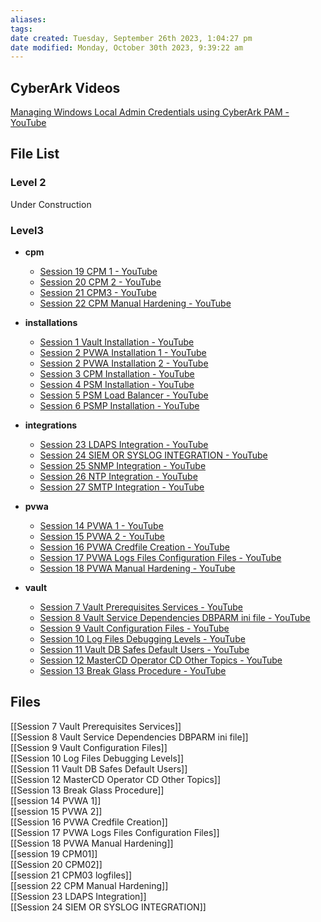 ```yaml
---
aliases: 
tags: 
date created: Tuesday, September 26th 2023, 1:04:27 pm
date modified: Monday, October 30th 2023, 9:39:22 am
---
```


## CyberArk Videos

[Managing Windows Local Admin Credentials using CyberArk PAM - YouTube](https://www.youtube.com/playlist?list=PLI6P4KL8sjkyUb3m6jKiBByDhVgEX8KRW)

## File List

### Level 2

Under Construction

### Level3

- **cpm**
    - [Session 19 CPM 1 - YouTube](https://www.youtube.com/watch?v=1WCQn9Co0AE)
    - [Session 20 CPM 2 - YouTube](https://www.youtube.com/watch?v=1K07sGrUukg)
    - [Session 21 CPM3 - YouTube](https://www.youtube.com/watch?v=zLQQHDcTp68)
    - [Session 22 CPM Manual Hardening - YouTube](https://www.youtube.com/watch?v=20gpCkLZq3o)

- **installations**
    - [Session 1 Vault Installation - YouTube](https://www.youtube.com/watch?v=vnQkIFp7jBQ)
    - [Session 2 PVWA Installation 1 - YouTube](https://www.youtube.com/watch?v=YnquIFyfVi4&list=PLSSR4YZrEbQXYADCFA-176WpXJ_fvhHJ7&index=3)
    - [Session 2 PVWA Installation 2 - YouTube](https://www.youtube.com/watch?v=FWIqm6hOdao&list=PLSSR4YZrEbQXYADCFA-176WpXJ_fvhHJ7&index=4)
    - [Session 3 CPM Installation - YouTube](https://www.youtube.com/watch?v=ujmR4jliyjk&list=PLSSR4YZrEbQXYADCFA-176WpXJ_fvhHJ7&index=5)
    - [Session 4 PSM Installation - YouTube](https://www.youtube.com/watch?v=XilVd28I_3s&list=PLSSR4YZrEbQXYADCFA-176WpXJ_fvhHJ7&index=6)
    - [Session 5 PSM Load Balancer - YouTube](https://www.youtube.com/watch?v=c8Sx76ghCF8&list=PLSSR4YZrEbQXYADCFA-176WpXJ_fvhHJ7&index=7)
    - [Session 6 PSMP Installation - YouTube](https://www.youtube.com/watch?v=rDt7oLVxS4c&list=PLSSR4YZrEbQXYADCFA-176WpXJ_fvhHJ7&index=8)

- **integrations**
    - [Session 23 LDAPS Integration - YouTube](https://www.youtube.com/watch?v=b-Bhp3tNVt8)
    - [Session 24 SIEM OR SYSLOG INTEGRATION - YouTube](https://www.youtube.com/watch?v=7vqS6apEsa4)
    - [Session 25 SNMP Integration - YouTube](https://www.youtube.com/watch?v=6ZK1lRKynjM)
    - [Session 26 NTP Integration - YouTube](https://www.youtube.com/watch?v=jCSC01DpRSk)
    - [Session 27 SMTP Integration - YouTube](https://www.youtube.com/watch?v=T2m1_x1QrM0)

- **pvwa**
    - [Session 14 PVWA 1 - YouTube](https://www.youtube.com/watch?v=pOVUKfccTsA)
    - [Session 15 PVWA 2 - YouTube](https://www.youtube.com/watch?v=W1LA5VxklXo)
    - [Session 16 PVWA Credfile Creation - YouTube](https://www.youtube.com/watch?v=XPaFwFhUn50)
    - [Session 17 PVWA Logs Files Configuration Files - YouTube](https://www.youtube.com/watch?v=1uyzi6ISI04)
    - [Session 18 PVWA Manual Hardening - YouTube](https://www.youtube.com/watch?v=QD_AzV1U1yI)

- **vault**
    - [Session 7 Vault Prerequisites Services - YouTube](https://www.youtube.com/watch?v=BHGG6KvwCs4)
    - [Session 8 Vault Service Dependencies DBPARM ini file - YouTube](https://www.youtube.com/watch?v=5ygUi2wYjek)
    - [Session 9 Vault Configuration Files - YouTube](https://www.youtube.com/watch?v=zZkqKRJmlvQ)
    - [Session 10 Log Files Debugging Levels - YouTube](https://www.youtube.com/watch?v=DCtRcnGrTcE)
    - [Session 11 Vault DB Safes Default Users - YouTube](https://www.youtube.com/watch?v=eYxNtUqKWF0)
    - [Session 12 MasterCD Operator CD Other Topics - YouTube](https://www.youtube.com/watch?v=uuYlHAX4qqg)
    - [Session 13 Break Glass Procedure - YouTube](https://www.youtube.com/watch?v=TUS0kdIUnZE)

## Files

[[Session 7 Vault Prerequisites Services]]  
[[Session 8 Vault Service Dependencies DBPARM ini file]]  
[[Session 9 Vault Configuration Files]]  
[[Session 10 Log Files Debugging Levels]]  
[[Session 11 Vault DB Safes Default Users]]  
[[Session 12 MasterCD Operator CD Other Topics]]  
[[Session 13 Break Glass Procedure]]  
[[session 14 PVWA 1]]  
[[session 15 PVWA 2]]  
[[Session 16 PVWA Credfile Creation]]  
[[Session 17 PVWA Logs Files Configuration Files]]  
[[Session 18 PVWA Manual Hardening]]  
[[session 19 CPM01]]  
[[Session 20 CPM02]]  
[[session 21 CPM03 logfiles]]  
[[session 22 CPM Manual Hardening]]  
[[Session 23 LDAPS Integration]]  
[[Session 24 SIEM OR SYSLOG INTEGRATION]]
